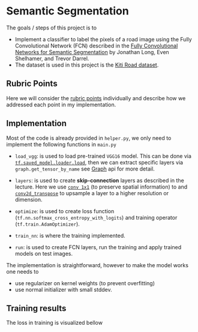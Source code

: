 # **Semantic Segmentation**
The goals / steps of this project is to
* Implement a classifier to label the pixels of a road image using the Fully Convolutional Network (FCN) described in the [Fully Convolutional Networks for Semantic Segmentation](https://people.eecs.berkeley.edu/~jonlong/long_shelhamer_fcn.pdf) by Jonathan Long, Even Shelhamer, and Trevor Darrel.
* The dataset is used in this project is the [Kiti Road dataset](http://www.cvlibs.net/datasets/kitti/eval_road.php).

## Rubric Points
Here we will consider the [rubric points](https://review.udacity.com/#!/rubrics/989/view) individually and describe how we addressed each point in my implementation.

## Implementation
Most of the code is already provided in `helper.py`, we only need to implement the following functions in `main.py`

*  `load_vgg`: is used to load pre-trained `VGG16` model. This can be done via [`tf.saved_model.loader.load`](https://www.tensorflow.org/api_docs/python/tf/saved_model/loader/load), then we can extract specific layers via `graph.get_tensor_by_name` see [Graph](https://www.tensorflow.org/api_docs/python/tf/Graph) api for more detail.

* `layers`: is used to create **skip-connection** layers as described in the lecture. Here we use [`conv 1x1`](https://www.tensorflow.org/api_docs/python/tf/layers/conv2d) (to preserve spatial information) to  and [`conv2d_transpose`](https://www.tensorflow.org/api_docs/python/tf/layers/conv2d_transpose) to upsample a layer to a higher resolution or dimension.

* `optimize`: is used to create loss function (`tf.nn.softmax_cross_entropy_with_logits`) and training operator (`tf.train.AdamOptimizer`).

* `train_nn`: is where the training implemented.

* `run`: is used to create FCN layers, run the training and apply trained models on test images.

The implementation is straightforward, however to make the model works one needs to
* use regularizer on kernel weights (to prevent overfitting)
* use normal initializer with small stddev.

## Training results
The loss in training is visualized bellow
